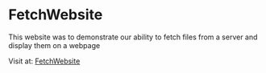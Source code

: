 # FetchWebsite

This website was to demonstrate our ability to fetch files from a server and display them on a webpage

Visit at: [FetchWebsite](https://adriancharron-theiceflame.github.io/FetchWebsite/gamePlayers.html)
